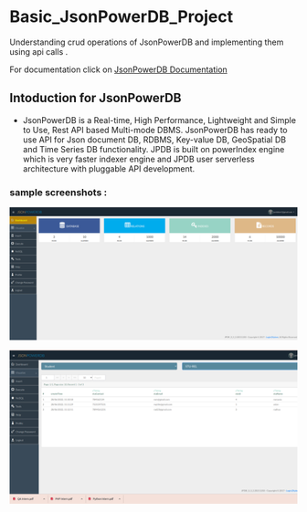 # Basic_JsonPowerDB_Project
Understanding crud operations of JsonPowerDB and implementing them using api calls .

For documentation click on  [ JsonPowerDB Documentation](http://login2explore.com/jpdb/docs.html)
## Intoduction for JsonPowerDB 

- JsonPowerDB is a Real-time, High Performance, Lightweight and Simple to Use, Rest API based Multi-mode DBMS. JsonPowerDB has ready to use API for Json document DB, RDBMS, Key-value DB, GeoSpatial DB and Time Series DB functionality. JPDB  is built on powerIndex engine which is very faster indexer engine and JPDB user serverless architecture with  pluggable API development.


### sample screenshots : 


![Dashboard](https://github.com/darkness4567/Basic_JsonPowerDB_Project/blob/master/Dashboard.png)

![Index Page](https://github.com/darkness4567/Basic_JsonPowerDB_Project/blob/master/records.png)

